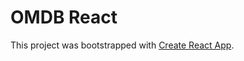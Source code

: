 # OMDB React

This project was bootstrapped with [Create React App](https://github.com/facebook/create-react-app).
